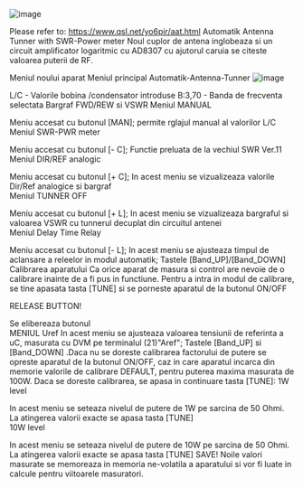 ![image](https://github.com/user-attachments/assets/f122ad1a-02cd-4009-be24-a61a8453f56f)

Please refer to: https://www.qsl.net/yo6pir/aat.html
Automatik Antenna Tunner with SWR-Power meter
Noul cuplor de antena inglobeaza si un circuit amplificator logaritmic cu AD8307 cu ajutorul caruia se citeste valoarea puterii de RF.

Meniul noului aparat
Meniul principal Automatik-Antenna-Tunner
![image](https://github.com/user-attachments/assets/e70cc3d3-6e25-4f7e-939d-7661f6c37af3)


L/C - Valorile bobina /condensator introduse
B:3,70 - Banda de frecventa selectata
Bargraf FWD/REW si VSWR	
Meniul MANUAL

Meniu accesat cu butonul [MAN]; permite rglajul manual al valorilor L/C	
Meniul SWR-PWR meter

Meniu accesat cu butonul [- C]; Functie preluata de la vechiul SWR Ver.11	
Meniul DIR/REF analogic

Meniu accesat cu butonul [+ C]; In acest meniu se vizualizeaza valorile Dir/Ref analogice si bargraf	
Meniul TUNNER OFF

Meniu accesat cu butonul [+ L]; In acest meniu se vizualizeaza bargraful si valoarea VSWR cu tunnerul decuplat din circuitul antenei	
Meniul Delay Time Relay

Meniu accesat cu butonul [- L]; In acest meniu se ajusteaza timpul de aclansare a releelor in modul automatik; Tastele [Band_UP]/[Band_DOWN]	
Calibrarea aparatului
Ca orice aparat de masura si control are nevoie de o calibrare inainte de a fi pus in functiune. Pentru a intra in modul de calibrare, se tine apasata tasta [TUNE] si se porneste aparatul de la butonul ON/OFF

RELEASE BUTTON!

Se elibereaza butonul	
MENIUL Uref
In acest meniu se ajusteaza valoarea tensiunii de referinta a uC, masurata cu DVM pe terminalul (21)"Aref"; Tastele [Band_UP] si [Band_DOWN] .Daca nu se doreste calibrarea factorului de putere se opreste aparatul de la butonul ON/OFF, caz in care aparatul incarca din memorie valorile de calibrare DEFAULT, pentru puterea maxima masurata de 100W. Daca se doreste calibrarea, se apasa in continuare tasta [TUNE]:	
1W level

In acest meniu se seteaza nivelul de putere de 1W pe sarcina de 50 Ohmi. La atingerea valorii exacte se apasa tasta [TUNE]	
10W level

In acest meniu se seteaza nivelul de putere de 10W pe sarcina de 50 Ohmi. La atingerea valorii exacte se apasa tasta [TUNE]	
SAVE!
Noile valori masurate se memoreaza in memoria ne-volatila a aparatului si vor fi luate in calcule pentru viitoarele masuratori.	

